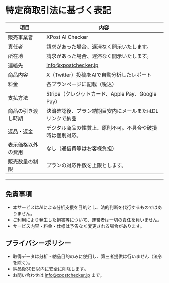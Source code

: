# 特定商取引法に基づく表記

| 項目 | 内容 |
|------|------|
| 販売事業者 | XPost AI Checker|
| 責任者 | 請求があった場合、遅滞なく開示いたします。 |
| 所在地 | 請求があった場合、遅滞なく開示いたします。 |
| 連絡先 | info@xpostchecker.jp |
| 商品内容 | X（Twitter）投稿をAIで自動分析したレポート |
| 料金 | 各プランページに記載（税込） |
| 支払方法 | Stripe（クレジットカード、Apple Pay、Google Pay） |
| 商品の引き渡し時期 | 決済確認後、プラン納期目安内にメールまたはDLリンクで納品 |
| 返品・返金 | デジタル商品の性質上、原則不可。不具合や破損時は個別対応。 |
| 表示価格以外の費用 | なし（通信費等はお客様負担） |
| 販売数量の制限 | プランの対応件数を上限とします。 |

---

## 免責事項
- 本サービスはAIによる分析支援を目的とし、法的判断を代行するものではありません。  
- ご利用により発生した損害等について、運営者は一切の責任を負いません。  
- サービス内容・料金・仕様は予告なく変更される場合があります。

## プライバシーポリシー
- 取得データは分析・納品目的のみに使用し、第三者提供は行いません（法令を除く）。  
- 納品後30日以内に安全に削除します。  
- お問い合わせは info@xpostchecker.jp まで。
